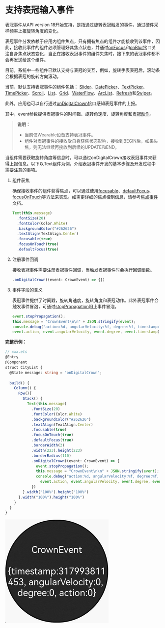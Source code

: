 # 支持表冠输入事件

表冠事件从API version 18开始支持，是指通过旋转表冠触发的事件，通过硬件采样频率上报旋转角度的变化。

表冠事件分发依赖于应用内组件焦点，只有拥有焦点的组件才能接收到该事件，因此，接收此事件的组件必须管理好其焦点状态，并通过[onFocus](../reference/apis-arkui/arkui-ts/ts-universal-focus-event.md#onfocus)和[onBlur](../reference/apis-arkui/arkui-ts/ts-universal-focus-event.md#onblur)接口关注自身焦点状态变化，当正在接收表冠事件的组件失焦时，接下来的表冠事件都不会再发送给这个组件。

目前，系统中一些组件已默认支持与表冠的交互，例如，旋转手表表冠后，滚动条会根据表冠的旋转方向滚动。

当前，默认支持表冠事件的组件包括： [Slider](../reference/apis-arkui/arkui-ts/ts-basic-components-slider.md)、[DatePicker](../reference/apis-arkui/arkui-ts/ts-basic-components-datepicker.md)、[TextPicker](../reference/apis-arkui/arkui-ts/ts-basic-components-textpicker.md)、 [TimePicker](../reference/apis-arkui/arkui-ts/ts-basic-components-timepicker.md)、[Scroll](../reference/apis-arkui/arkui-ts/ts-container-scroll.md)、[List](../reference/apis-arkui/arkui-ts/ts-container-list.md)、[Grid](../reference/apis-arkui/arkui-ts/ts-container-grid.md)、[WaterFlow](../reference/apis-arkui/arkui-ts/ts-container-waterflow.md)、[ArcList](../reference/apis-arkui/arkui-ts/ts-container-arclist.md)、[Refresh](../reference/apis-arkui/arkui-ts/ts-container-refresh.md)和[Swiper](../reference/apis-arkui/arkui-ts/ts-container-swiper.md)。

此外，应用也可以自行通过[onDigitalCrown](../reference/apis-arkui/arkui-ts/ts-universal-events-crown.md#ondigitalcrown)接口感知表冠事件的上报。

其中，event参数提供表冠事件的时间戳、旋转角速度、旋转角度和[表冠动作](../reference/apis-arkui/arkui-ts/ts-appendix-enums.md#crownaction18)。

>  **说明：**
>
>  - 当前仅Wearable设备支持表冠事件。
>  - 组件对表冠事件的接收受自身获焦状态影响，接收到BEGIN后，如果失焦，则无法继续再接收到后续的UPDATE和END。

当组件需要获取旋转角度等信息时，可以通过onDigitalCrown接收表冠事件来获得上报信息。以下以Text组件为例，介绍表冠事件开发的基本步骤及开发过程中需要注意的事项。

1. 组件获焦

    确保接收事件的组件获得焦点，可以通过使用[focusable](../reference/apis-arkui/arkui-ts/ts-universal-attributes-focus.md#focusable)、[defaultFocus](../reference/apis-arkui/arkui-ts/ts-universal-attributes-focus.md#defaultfocus9)、[focusOnTouch](../reference/apis-arkui/arkui-ts/ts-universal-attributes-focus.md#focusontouch9)等方法来实现。如需更详细的焦点控制信息，请参考[焦点事件](../reference/apis-arkui/arkui-ts/ts-universal-attributes-focus.md)文档。
    
    ```ts
    Text(this.message)
      .fontSize(20)
      .fontColor(Color.White)
      .backgroundColor("#262626")
      .textAlign(TextAlign.Center)
      .focusable(true)
      .focusOnTouch(true)
      .defaultFocus(true)
    ```
2. 注册事件回调

    接收表冠事件需要注册表冠事件回调，当触发表冠事件时会执行回调函数。

    ```ts
    .onDigitalCrown((event: CrownEvent) => {})
    ```
3. 事件字段的含义

    表冠事件提供了时间戳，旋转角速度，旋转角度和表冠动作。此外表冠事件会触发事件冒泡，可通过[stopPropagation](../reference/apis-arkui/arkui-ts/ts-universal-events-crown.md#crownevent对象说明)阻止事件冒泡。

    ```ts
    event.stopPropagation();
    this.message = "CrownEvent\n\n" + JSON.stringify(event);
    console.debug("action:%d, angularVelocity:%f, degree:%f, timestamp:%f",
    event.action, event.angularVelocity, event.degree, event.timestamp);
    ```

**完整示例：**

```ts
// xxx.ets
@Entry
@Component
struct CityList {
  @State message: string = "onDigitalCrown";

  build() {
    Column() {
      Row(){
        Stack() {
          Text(this.message)
            .fontSize(20)
            .fontColor(Color.White)
            .backgroundColor("#262626")
            .textAlign(TextAlign.Center)
            .focusable(true)
            .focusOnTouch(true)
            .defaultFocus(true)
            .borderWidth(2)
            .width(223).height(223)
            .borderRadius(110)
            .onDigitalCrown((event: CrownEvent) => {
              event.stopPropagation();
              this.message = "CrownEvent\n\n" + JSON.stringify(event);
              console.debug("action:%d, angularVelocity:%f, degree:%f, timestamp:%f",
                event.action, event.angularVelocity, event.degree, event.timestamp);
            })
        }.width("100%").height("100%")
      }.width("100%").height("100%")
    }
  }
}
```

![crown.gif](../reference/apis-arkui/arkui-ts/figures/crown.gif)